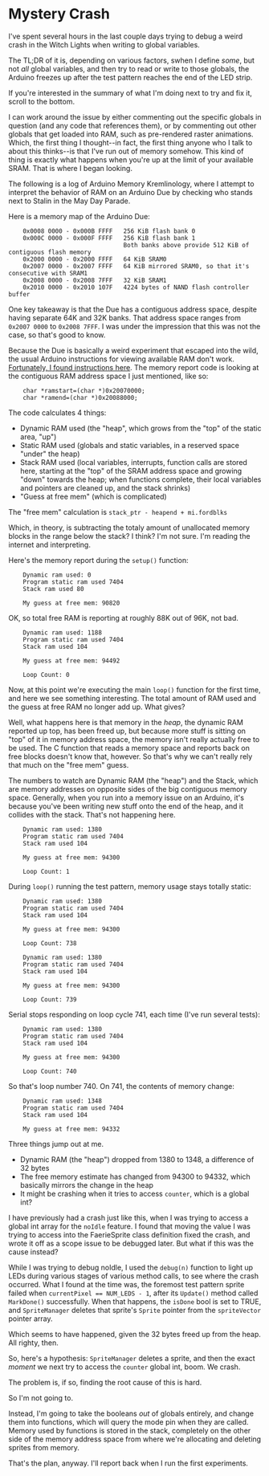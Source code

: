 # Mystery Crash

I've spent several hours in the last couple days trying to debug a weird crash in the Witch Lights when writing to global variables. 

The TL;DR of it is, depending on various factors, swhen I define *some*, but not *all* global variables, and then try to read or write to those globals, the Arduino freezes up after the test pattern reaches the end of the LED strip. 

If you're interested in the summary of what I'm doing next to try and fix it, scroll to the bottom. 

I can work around the issue by either commenting out the specific globals in question (and any code that references them), or by commenting out other globals that get loaded into RAM, such as pre-rendered raster animations. Which, the first thing I thought--in fact, the first thing anyone who I talk to about this thinks--is that I've run out of memory somehow. This kind of thing is exactly what happens when you're up at the limit of your available SRAM. That is where I began looking. 

The following is a log of Arduino Memory Kremlinology, where I attempt to interpret the behavior of RAM on an Arduino Due by checking who stands next to Stalin in the May Day Parade. 

Here is a memory map of the Arduino Due:

		0x0008 0000 - 0x000B FFFF   256 KiB flash bank 0
		0x000C 0000 - 0x000F FFFF   256 KiB flash bank 1
		                            Both banks above provide 512 KiB of contiguous flash memory
		0x2000 0000 - 0x2000 FFFF   64 KiB SRAM0
		0x2007 0000 - 0x2007 FFFF   64 KiB mirrored SRAM0, so that it's consecutive with SRAM1
		0x2008 0000 - 0x2008 7FFF   32 KiB SRAM1
		0x2010 0000 - 0x2010 107F   4224 bytes of NAND flash controller buffer

One key takeaway is that the Due has a contiguous address space, despite having separate 64K and 32K banks. That address space ranges from `0x2007 0000` to `0x2008 7FFF`. I was under the impression that this was not the case, so that's good to know. 

Because the Due is basically a weird experiment that escaped into the wild, the usual Arduino instructions for viewing available RAM don't work. [Fortunately, I found instructions here](https://forum.arduino.cc/index.php?topic=182759.0). The memory report code is looking at the contiguous RAM address space I just mentioned, like so:

		char *ramstart=(char *)0x20070000;
		char *ramend=(char *)0x20088000;

The code calculates 4 things:

* Dynamic RAM used (the "heap", which grows from the "top" of the static area, "up")
* Static RAM used (globals and static variables, in a reserved space "under" the heap)
* Stack RAM used (local variables, interrupts, function calls are stored here, starting at the "top" of the SRAM address space and growing "down" towards the heap; when functions complete, their local variables and pointers are cleaned up, and the stack shrinks)
* "Guess at free mem" (which is complicated)

The "free mem" calculation is `stack_ptr - heapend + mi.fordblks`

Which, in theory, is subtracting the totaly amount of unallocated memory blocks in the range below the stack? I think? I'm not sure. I'm reading the internet and interpreting.

Here's the memory report during the `setup()` function:

		Dynamic ram used: 0
		Program static ram used 7404
		Stack ram used 80

		My guess at free mem: 90820

OK, so total free RAM is reporting at roughly 88K out of 96K, not bad. 

		Dynamic ram used: 1188
		Program static ram used 7404
		Stack ram used 104

		My guess at free mem: 94492
		
		Loop Count: 0
		
Now, at this point we're executing the main `loop()` function for the first time, and here we see something interesting. The total amount of RAM used and the guess at free RAM no longer add up. What gives? 

Well, what happens here is that memory in the *heap*, the dynamic RAM reported up top, has been freed up, but because more stuff is sitting on "top" of it in memory address space, the memory isn't really actually free to be used. The C function that reads a memory space and reports back on free blocks doesn't know that, however. So that's why we can't really rely that much on the "free mem" guess. 

The numbers to watch are Dynamic RAM (the "heap") and the Stack, which are memory addresses on opposite sides of the big contiguous memory space. Generally, when you run into a memory issue on an Arduino, it's because you've been writing new stuff onto the end of the heap, and it collides with the stack. That's not happening here. 
		
		Dynamic ram used: 1380
		Program static ram used 7404
		Stack ram used 104

		My guess at free mem: 94300
		
		Loop Count: 1

During `loop()` running the test pattern, memory usage stays totally static: 

		Dynamic ram used: 1380
		Program static ram used 7404
		Stack ram used 104

		My guess at free mem: 94300
		
		Loop Count: 738
		
		Dynamic ram used: 1380
		Program static ram used 7404
		Stack ram used 104

		My guess at free mem: 94300
		
		Loop Count: 739

Serial stops responding on loop cycle 741, each time (I've run several tests):

		Dynamic ram used: 1380
		Program static ram used 7404
		Stack ram used 104

		My guess at free mem: 94300
		
		Loop Count: 740

So that's loop number 740. On 741, the contents of memory change:
		
		Dynamic ram used: 1348
		Program static ram used 7404
		Stack ram used 104

		My guess at free mem: 94332

Three things jump out at me.

* Dynamic RAM (the "heap") dropped from 1380 to 1348, a difference of 32 bytes
* The free memory estimate has changed from 94300 to 94332, which basically mirrors the change in the heap
* It might be crashing when it tries to access `counter`, which is a global int?

I have previously had a crash just like this, when I was trying to access a global int array for the `noIdle` feature. I found that moving the value I was trying to access into the FaerieSprite class definition fixed the crash, and wrote it off as a scope issue to be debugged later. But what if this was the cause instead?

While I was trying to debug noIdle, I used the `debug(n)` function to light up LEDs during various stages of various method calls, to see where the crash occurred. What I found at the time was, the foremost test pattern sprite failed when `currentPixel == NUM_LEDS - 1`, after its `Update()` method called `MarkDone()` successfully. When that happens, the `isDone` bool is set to TRUE, and `SpriteManager` deletes that sprite's `Sprite` pointer from the `spriteVector` pointer array. 

Which seems to have happened, given the 32 bytes freed up from the heap. All righty, then. 

So, here's a hypothesis: `SpriteManager` deletes a sprite, and then the exact *moment* we next try to access the `counter` global int, boom. We crash.

The problem is, if so, finding the root cause of this is hard. 

So I'm not going to. 

Instead, I'm going to take the booleans *out* of globals entirely, and change them into functions, which will query the mode pin when they are called. Memory used by functions is stored in the stack, completely on the other side of the memory address space from where we're allocating and deleting sprites from memory. 

That's the plan, anyway. I'll report back when I run the first experiments. 